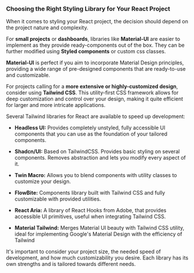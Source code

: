 ### Choosing the Right Styling Library for Your React Project

When it comes to styling your React project, the decision should depend on the project nature and complexity.

For **small projects** or **dashboards**, libraries like **Material-UI** are easier to implement as they provide ready-components out of the box. They can be further modified using **Styled components** or custom css classes.

**Material-UI** is perfect if you aim to incorporate Material Design principles, providing a wide range of pre-designed components that are ready-to-use and customizable.

For projects calling for a **more extensive or highly-customized design**, consider using **Tailwind CSS**. This utility-first CSS framework allows for deep customization and control over your design, making it quite efficient for larger and more intricate applications.

Several Tailwind libraries for React are available to speed up development:

- **Headless UI:** Provides completely unstyled, fully accessible UI components that you can use as the foundation of your tailored components.

- **Shadcn/UI:** Based on TailwindCSS. Provides basic styling on several components. Removes abstraction and lets you modify every aspect of it.

- **Twin Macro:** Allows you to blend components with utility classes to customize your design.

- **FlowBite:** Components library built with Tailwind CSS and fully customizable with provided utilities.

- **React Aria:** A library of React Hooks from Adobe, that provides accessible UI primitives, useful when integrating Tailwind CSS.

- **Material Tailwind:** Merges Material UI beauty with Tailwind CSS utility, ideal for implementing Google's Material Design with the efficiency of Tailwind

It's important to consider your project size, the needed speed of development, and how much customizability you desire. Each library has its own strengths and is tailored towards different needs.
